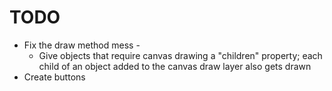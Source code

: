 # TODO

* Fix the draw method mess - 
	* Give objects that require canvas drawing a "children" property; each child of an object added to the canvas draw layer also gets drawn
* Create buttons